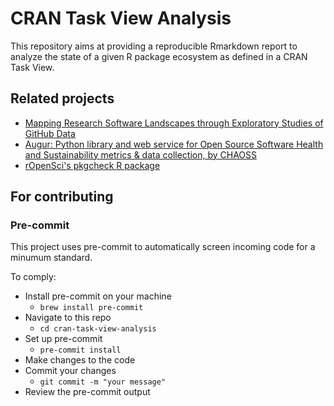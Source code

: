 # CRAN Task View Analysis

This repository aims at providing a reproducible Rmarkdown report to analyze the state of a given R package ecosystem as defined in a CRAN Task View.

## Related projects

- [Mapping Research Software Landscapes through Exploratory Studies of GitHub Data](https://github.com/kequach/Thesis-Mapping-RS)
- [Augur: Python library and web service for Open Source Software Health and Sustainability metrics & data collection, by CHAOSS](https://chaoss.github.io/augur/)
- [rOpenSci's pkgcheck R package](https://github.com/ropensci-review-tools/pkgcheck)

## For contributing

### Pre-commit

This project uses pre-commit to automatically screen incoming code for a minumum standard.

To comply:
- Install pre-commit on your machine
    - `brew install pre-commit`
- Navigate to this repo
    - `cd cran-task-view-analysis`
- Set up pre-commit
    - `pre-commit install`
- Make changes to the code
- Commit your changes
    - `git commit -m "your message"`
- Review the pre-commit output

